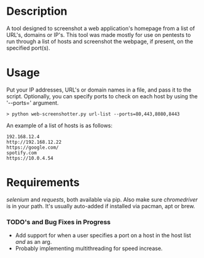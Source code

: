 # Description
A tool designed to screenshot a web application's homepage from a list of URL's, domains or IP's. This tool was made mostly for use on pentests to run through a list of hosts and screenshot the webpage, if present, on the specified port(s).

# Usage
Put your IP addresses, URL's or domain names in a file, and pass it to the script. Optionally, you can specify ports to check on each host by using the '--ports=' argument.

```
> python web-screenshotter.py url-list --ports=80,443,8080,8443
```
An example of a list of hosts is as follows:
```
192.168.12.4
http://192.168.12.22
https://google.com/
spotify.com
https://10.0.4.54
```
# Requirements
_selenium_ and _requests_, both available via pip. Also make sure _chromedriver_ is in your path. It's usually auto-added if installed via pacman, apt or brew.

### TODO's and Bug Fixes in Progress
- Add support for when a user specifies a port on a host in the host list _and_ as an arg.
- Probably implementing multithreading for speed increase.
